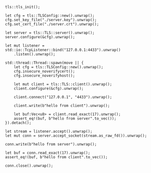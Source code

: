     tls::tls_init();

    let cfg = tls::TLSConfig::new().unwrap();
    cfg.set_key_file("./server.key").unwrap();
    cfg.set_cert_file("./server.crt").unwrap();

    let server = tls::TLS::server().unwrap();
    server.configure(&cfg).unwrap();

    let mut listener = std::io::TcpListener::bind("127.0.0.1:4433").unwrap()
        .listen().unwrap();

    std::thread::Thread::spawn(move || {
        let cfg = tls::TLSConfig::new().unwrap();
        cfg.insecure_noverifycert();
        cfg.insecure_noverifyhost();

        let mut client = tls::TLS::client().unwrap();
        client.configure(&cfg).unwrap();

        client.connect("127.0.0.1", "4433").unwrap();

        client.write(b"hello from client").unwrap();

        let buf:Vec<u8> = client.read_exact(17).unwrap();
        assert_eq!(buf, b"hello from server".to_vec());
    }).detach();

    let stream = listener.accept().unwrap();
    let mut conn = server.accept_socket(stream.as_raw_fd()).unwrap();

    conn.write(b"hello from server").unwrap();

    let buf = conn.read_exact(17).unwrap();
    assert_eq!(buf, b"hello from client".to_vec());

    conn.close().unwrap();
